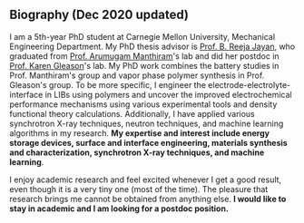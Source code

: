 <section class="thirteen columns" markdown="1">

# Biography (Dec 2020 updated)
I am a 5th-year PhD student at Carnegie Mellon University, Mechanical Engineering Department. My PhD thesis advisor is [Prof. B. Reeja Jayan](http://jayanlab.com/), who graduated from [Prof. Arumugam Manthiram](http://sites.utexas.edu/manthiram/)'s lab and did her postdoc in [Prof. Karen Gleason](http://web.mit.edu/gleason-lab/)'s lab. My PhD work combines the battery studies in Prof. Manthiram's group and vapor phase polymer synthesis in Prof. Gleason's group. To be more specific, I engineer the electrode-electrolyte-interface in LIBs using polymers and uncover the improved electrochemical performance mechanisms using various experimental tools and density functional theory calculations. Additionally, I have applied various synchrotron X-ray techniques, neutron techniques, and machine learning algorithms in my research. **My expertise and interest include energy storage devices, surface and interface engineering, materials synthesis and characterization, synchrotron X-ray techniques, and machine learning**.

I enjoy academic research and feel excited whenever I get a good result, even though it is a very tiny one (most of the time). The pleasure that research brings me cannot be obtained from anything else. **I would like to stay in academic and I am looking for a postdoc position.**

</section>